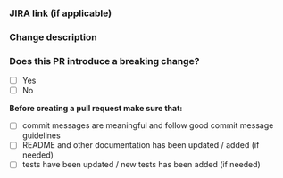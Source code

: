 ### JIRA link (if applicable) ###



### Change description ###



### Does this PR introduce a breaking change?

- [ ] Yes
- [ ] No

**Before creating a pull request make sure that:**

- [ ] commit messages are meaningful and follow good commit message guidelines
- [ ] README and other documentation has been updated / added (if needed)
- [ ] tests have been updated / new tests has been added (if needed)

